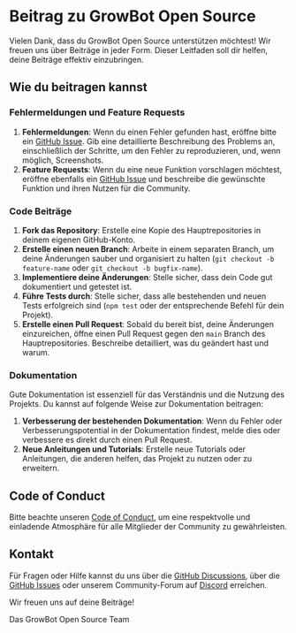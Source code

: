# Beitrag zu GrowBot Open Source

Vielen Dank, dass du GrowBot Open Source unterstützen möchtest! Wir freuen uns über Beiträge in jeder Form. Dieser Leitfaden soll dir helfen, deine Beiträge effektiv einzubringen.

## Wie du beitragen kannst

### Fehlermeldungen und Feature Requests

1. **Fehlermeldungen**: Wenn du einen Fehler gefunden hast, eröffne bitte ein [GitHub Issue](https://github.com/GrowBot-Open-Source/gb_HomeAssistant/issues). Gib eine detaillierte Beschreibung des Problems an, einschließlich der Schritte, um den Fehler zu reproduzieren, und, wenn möglich, Screenshots.
2. **Feature Requests**: Wenn du eine neue Funktion vorschlagen möchtest, eröffne ebenfalls ein [GitHub Issue](https://github.com/GrowBot-Open-Source/gb_HomeAssistant/issues) und beschreibe die gewünschte Funktion und ihren Nutzen für die Community.

### Code Beiträge

1. **Fork das Repository**: Erstelle eine Kopie des Hauptrepositories in deinem eigenen GitHub-Konto.
2. **Erstelle einen neuen Branch**: Arbeite in einem separaten Branch, um deine Änderungen sauber und organisiert zu halten (`git checkout -b feature-name` oder `git checkout -b bugfix-name`).
3. **Implementiere deine Änderungen**: Stelle sicher, dass dein Code gut dokumentiert und getestet ist.
4. **Führe Tests durch**: Stelle sicher, dass alle bestehenden und neuen Tests erfolgreich sind (`npm test` oder der entsprechende Befehl für dein Projekt).
5. **Erstelle einen Pull Request**: Sobald du bereit bist, deine Änderungen einzureichen, öffne einen Pull Request gegen den `main` Branch des Hauptrepositories. Beschreibe detailliert, was du geändert hast und warum.

### Dokumentation

Gute Dokumentation ist essenziell für das Verständnis und die Nutzung des Projekts. Du kannst auf folgende Weise zur Dokumentation beitragen:

1. **Verbesserung der bestehenden Dokumentation**: Wenn du Fehler oder Verbesserungspotential in der Dokumentation findest, melde dies oder verbessere es direkt durch einen Pull Request.
2. **Neue Anleitungen und Tutorials**: Erstelle neue Tutorials oder Anleitungen, die anderen helfen, das Projekt zu nutzen oder zu erweitern.

## Code of Conduct

Bitte beachte unseren [Code of Conduct](./CODE_OF_CONDUCT.md), um eine respektvolle und einladende Atmosphäre für alle Mitglieder der Community zu gewährleisten.

## Kontakt

Für Fragen oder Hilfe kannst du uns über die [GitHub Discussions](https://github.com/orgs/GrowBot-Open-Source/discussions), über die [GitHub Issues](https://github.com/GrowBot-Open-Source/gb_HomeAssistant/issues) oder unserem Community-Forum auf [Discord](https://discord.gg/neJdSvxnPf) erreichen.

Wir freuen uns auf deine Beiträge!

Das GrowBot Open Source Team
